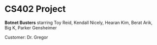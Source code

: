 # CS402 Project
**Botnet Busters** starring Toy Reid, Kendall Nicely, Hearan Kim, Berat Arik, Big K, Parker Gensheimer

Customer: Dr. Gregor
